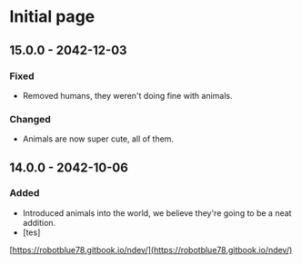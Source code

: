 # Initial page

## 15.0.0 - 2042-12-03

### Fixed

* Removed humans, they weren't doing fine with animals.

### Changed

* Animals are now super cute, all of them.

## 14.0.0 - 2042-10-06

### Added

* Introduced animals into the world, we believe they're going to be a neat addition.
* [tes]

[https://robotblue78.gitbook.io/ndev/](https://robotblue78.gitbook.io/ndev/)



